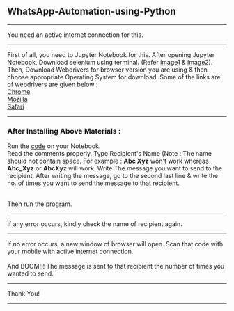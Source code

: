 ## WhatsApp-Automation-using-Python

---

You need an active internet connection for this.

---

First of all, you need to Jupyter Notebook for this. After opening Jupyter Notebook, Download selenium using terminal. (Refer [image1](https://github.com/nikhilk16/WhatsApp-Automation-using-Python/blob/master/img1.PNG) & [image2](https://github.com/nikhilk16/WhatsApp-Automation-using-Python/blob/master/img2.PNG)). Then, Download Webdrivers for browser version you are using & then choose appropriate Operating System for download. Some of the links are of webdrivers are given below : <br />
[Chrome](https://chromedriver.chromium.org/downloads) <br />
[Mozilla](https://github.com/mozilla/geckodriver/releases) <br />
[Safari](https://developer.apple.com/documentation/webkit/testing_with_webdriver_in_safari) <br />

---

### After Installing Above Materials : 

Run the [code](https://github.com/nikhilk16/WhatsApp-Automation-using-Python/blob/master/WhatsappChatbot.ipynb) on your Notebook. </br>
Read the comments properly. Type Recipient's Name (Note : The name should not contain space. For example : **Abc Xyz** won't work whereas **Abc_Xyz** or **AbcXyz** will work.
Write The message you want to send to the recipient. After writing the message, go to the second last line & write the no. of times you want to send the message to that recipient. </br></br>

Then run the program.

---

If any error occurs, kindly check the name of recipient again.

---

If no error occurs, a new window of browser will open. Scan that code with your mobile with active internet connection. </br>
</br>
And BOOM!!! The message is sent to that recipient the number of times you wanted to send.

---

Thank You!

---
